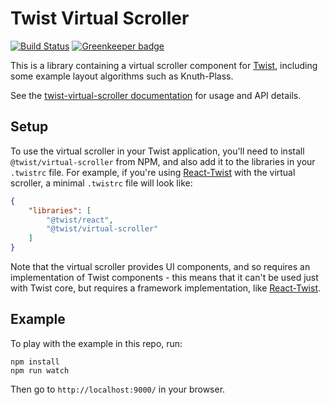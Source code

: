 # Twist Virtual Scroller

[![Build Status](https://travis-ci.org/adobe/twist-virtual-scroller.svg?branch=master)](https://travis-ci.org/adobe/twist-virtual-scroller) [![Greenkeeper badge](https://badges.greenkeeper.io/adobe/twist-virtual-scroller.svg)](https://greenkeeper.io/)

This is a library containing a virtual scroller component for [Twist](https://github.com/adobe/twist), including some example layout algorithms such as Knuth-Plass.

See the [twist-virtual-scroller documentation](docs/index.md) for usage and API details.

## Setup

To use the virtual scroller in your Twist application, you'll need to install `@twist/virtual-scroller` from NPM, and also add it to the libraries in your `.twistrc` file. For example, if you're using [React-Twist](https://github.com/adobe/react-twist) with the virtual scroller, a minimal `.twistrc` file will look like:

```json
{
    "libraries": [
        "@twist/react",
        "@twist/virtual-scroller"
    ]
}
```

Note that the virtual scroller provides UI components, and so requires an implementation of Twist components - this means that it can't be used just with Twist core, but requires a framework implementation, like [React-Twist](https://github.com/adobe/react-twist).

## Example

To play with the example in this repo, run:

```
npm install
npm run watch
```

Then go to `http://localhost:9000/` in your browser.
